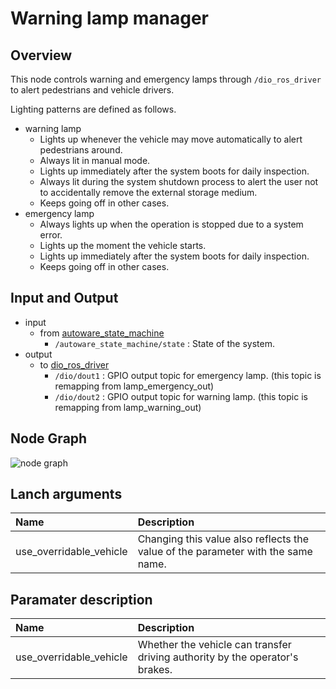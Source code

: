 # Warning lamp manager

## Overview
This node controls warning and emergency lamps through `/dio_ros_driver` to alert pedestrians and vehicle drivers.

Lighting patterns are defined as follows.
- warning lamp
  - Lights up whenever the vehicle may move automatically to alert pedestrians around.
  - Always lit in manual mode. 
  - Lights up immediately after the system boots for daily inspection.
  - Always lit during the system shutdown process to alert the user not to accidentally remove the external storage medium.
  - Keeps going off in other cases.
- emergency lamp
  - Always lights up when the operation is stopped due to a system error.
  - Lights up the moment the vehicle starts.
  - Lights up immediately after the system boots for daily inspection.
  - Keeps going off in other cases.

## Input and Output
- input
  - from [autoware_state_machine](https://github.com/eve-autonomy/autoware_state_machine/)
    - `/autoware_state_machine/state` : State of the system.
- output
  - to [dio_ros_driver](https://github.com/tier4/dio_ros_driver)
    - `/dio/dout1` : GPIO output topic for emergency lamp. (this topic is remapping from lamp_emergency_out)
    - `/dio/dout2` : GPIO output topic for warning lamp. (this topic is remapping from lamp_warning_out)
## Node Graph
![node graph](http://www.plantuml.com/plantuml/proxy?src=https://raw.githubusercontent.com/eve-autonomy/warning_lamp_manager/docs/node_graph.pu)

## Lanch arguments
|Name                   |Description|
|:----------------------|:----------|
|use_overridable_vehicle|Changing this value also reflects the value of the parameter with the same name.|

## Paramater description
|Name                   |Description|
|:----------------------|:----------|
|use_overridable_vehicle|Whether the vehicle can transfer driving authority by the operator's brakes.|
